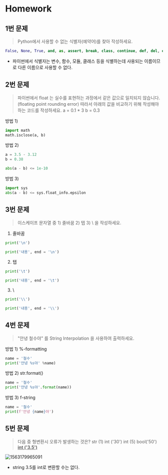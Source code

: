 # Homework #

## 1번 문제 ##

> Python에서 사용할 수 없는 식별자(예약어)를 찾아 작성하세요.

```python
False, None, True, and, as, assert, break, class, continue, def, del, elif, else, except, finally, for, from, global, if, import, in, is, lambda, nonlocal, not, or, pass, raise, return, try, while, with, yield
```

* 파이썬에서 식별자는 변수, 함수, 모듈, 클래스 등을 식별하는데 사용되는 이름이므로 다른 이름으로 사용할 수 없다.



## 2번 문제 ##

> 파이썬에서 float 는 실수를 표현하는 과정에서 같은 값으로 일치되지 않습니다. (floating point rounding error)
> 따라서 아래의 값을 비교하기 위해 작성해야하는 코드를 작성하세요.
> a = 0.1 * 3
> b = 0.3

방법 1)

```python
import math
math.isclose(a, b)
```

방법 2)

```python
a = 3.5 - 3.12
b = 0.38

abs(a - b) <= 1e-10
```

방법 3)

```python
import sys
abs(a - b) <= sys.float_info.epsilon
```



## 3번 문제 ##

> 이스케이프 문자열 중 1) 줄바꿈 2) 탭 3) \ 을 작성하세요.

1) 줄바꿈

```python
print('\n')

print('내용', end = '\n')
```

2) 탭

```python
print('\t')

print('내용', end = '\t')
```

3) \

```python
print('\\')

print('내용', end = '\\')
```



## 4번 문제

> "안녕 철수야" 를 String Interpolation 을 사용하여 출력하세요.

방법 1)		%-formatting

```python
name = '철수'
print('안녕 %s야' %name)
```

방법 2)		str.format()

```python
name = '철수'
print('안녕 %s야'.format(name))
```

방법 3)		f-string

```python
name = '철수'
print(f'안녕 {name}야')
```



## 5번 문제

> 다음 중 형변환시 오류가 발생하는 것은?
> str (1)	int ('30')	int (5)	bool('50')	<u>**int ('3.5')**</u>

![1563179965091](C:\Users\student\AppData\Roaming\Typora\typora-user-images\1563179965091.png)

* string 3.5를 int로 변환할 수는 없다.